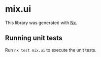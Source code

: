 # mix.ui

This library was generated with [Nx](https://nx.dev).

## Running unit tests

Run `nx test mix.ui` to execute the unit tests.
